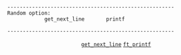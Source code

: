 ```
------------------------------------------------------
Random option:
            get_next_line       printf

------------------------------------------------------
```


<div align="center">
  
  [`get_next_line`](https://github.com/LLuisPP/42-Exams-rank03/tree/main/get_next_line) [`ft_printf`](https://github.com/LLuisPP/42-Exams-rank03/tree/main/ft_printf)
</div>
